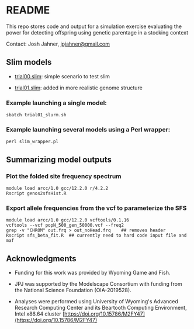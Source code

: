 # README

This repo stores code and output for a simulation exercise evaluating the power for detecting offspring using genetic parentage in a stocking context

Contact: Josh Jahner, jpjahner@gmail.com


## Slim models

* [trial00.slim](slim_trials/trial00.slim): simple scenario to test slim

* [trial01.slim](slim_trials/trial01.slim): added in more realistic genome structure



### Example launching a single model:

```{bash}
sbatch trial01_slurm.sh
```

### Example launching several models using a Perl wrapper:

```{bash}
perl slim_wrapper.pl
```




## Summarizing model outputs

### Plot the folded site frequency spectrum

```{bash}
module load arcc/1.0 gcc/12.2.0 r/4.2.2
Rscript genos2sfsHist.R
```

### Export allele frequencies from the vcf to parameterize the SFS

```{bash}
module load arcc/1.0 gcc/12.2.0 vcftools/0.1.16
vcftools --vcf popN_500_gen_50000.vcf --freq2
grep -v "CHROM" out.frq > out_noHead.frq    ## removes header
Rscript sfs_beta_fit.R  ## currently need to hard code input file and maf 
```



## Acknowledgments

* Funding for this work was provided by Wyoming Game and Fish.

* JPJ was supported by the Modelscape Consortium with funding from the National Science Foundation (OIA-2019528).

* Analyses were performed using University of Wyoming's Advanced Research Computing Center and its Beartooth Computing Environment, Intel x86.64 cluster [https://doi.org/10.15786/M2FY47](https://doi.org/10.15786/M2FY47)



